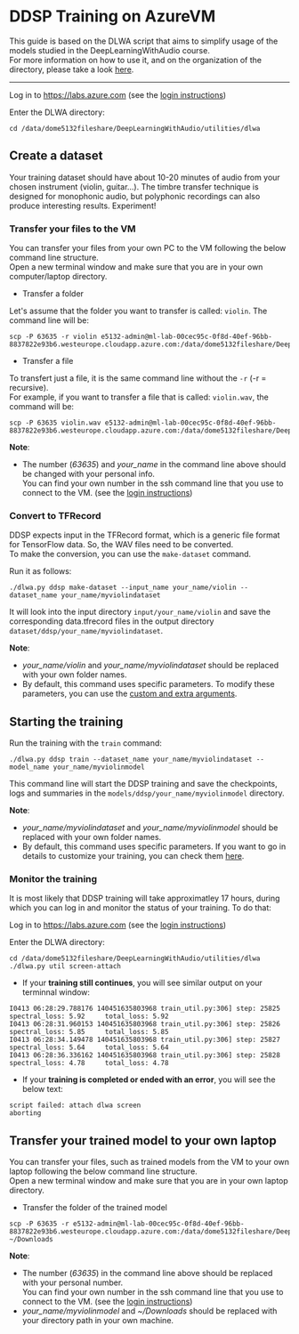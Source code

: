# DDSP Training on AzureVM

This guide is based on the DLWA script that aims to simplify usage of the models studied in the DeepLearningWithAudio course.  
For more information on how to use it, and on the organization of the directory, please take a look [here](../../utilities/dlwa).

---

Log in to https://labs.azure.com
(see the [login instructions](../../00_introduction/))

Enter the DLWA directory:
```
cd /data/dome5132fileshare/DeepLearningWithAudio/utilities/dlwa
```

## Create a dataset

Your training dataset should have about 10-20 minutes of audio from your chosen instrument (violin, guitar...). The timbre transfer technique is designed for monophonic audio, but polyphonic recordings can also produce interesting results. Experiment!


### Transfer your files to the VM 

You can transfer your files from your own PC to the VM following the below command line structure.  
Open a new terminal window and make sure that you are in your own computer/laptop directory.

* Transfer a folder

Let's assume that the folder you want to transfer is called: `violin`. The command line will be:

```
scp -P 63635 -r violin e5132-admin@ml-lab-00cec95c-0f8d-40ef-96bb-8837822e93b6.westeurope.cloudapp.azure.com:/data/dome5132fileshare/DeepLearningWithAudio/utilities/dlwa/inputs/your_name 
```

* Transfer a file

To transfert just a file, it is the same command line without the ```-r``` (-r = recursive).  
For example, if you want to transfer a file that is called: `violin.wav`, the command will be:
```
scp -P 63635 violin.wav e5132-admin@ml-lab-00cec95c-0f8d-40ef-96bb-8837822e93b6.westeurope.cloudapp.azure.com:/data/dome5132fileshare/DeepLearningWithAudio/utilities/dlwa/inputs/your_name
```

__Note__:
- The number (*63635*) and *your_name* in the command line above should be changed with your personal info.  
You can find your own number in the ssh command line that you use to connect to the VM. (see the [login instructions](../../00_introduction/))



### Convert to TFRecord

DDSP expects input in the TFRecord format, which is a generic file format for TensorFlow data. So, the WAV files need to be converted.  
To make the conversion, you can use the `make-dataset` command. 

Run it as follows:
```
./dlwa.py ddsp make-dataset --input_name your_name/violin --dataset_name your_name/myviolindataset 
```

It will look into the input directory `input/your_name/violin` and save the corresponding data.tfrecord files in the output directory `dataset/ddsp/your_name/myviolindataset`.

__Note__:
- *your_name/violin* and  *your_name/myviolindataset* should be replaced with your own folder names.
- By default, this command uses specific parameters. To modify these parameters, you can use the [custom and extra arguments](../../utilities/dlwa/README.md#custom-argument-extra-argument).  



## Starting the training

Run the training with the `train` command:
```
./dlwa.py ddsp train --dataset_name your_name/myviolindataset --model_name your_name/myviolinmodel
```

This command line will start the DDSP training and save the checkpoints, logs and summaries in the `models/ddsp/your_name/myviolinmodel` directory.

__Note__:
- *your_name/myviolindataset* and *your_name/myviolinmodel* should be replaced with your own folder names.
- By default, this command uses specific parameters. If you want to go in details to customize your training, you can check them [here](../../utilities/dlwa/README.md#custom-argument-extra-argument).



### Monitor the training

It is most likely that DDSP training will take approximatley 17 hours, during which you can log in and monitor the status of your training. To do that:

Log in to https://labs.azure.com
(see the [login instructions](../../00_introduction/))

Enter the DLWA directory:
```
cd /data/dome5132fileshare/DeepLearningWithAudio/utilities/dlwa
./dlwa.py util screen-attach
```

- If your **training still continues**, you will see similar output on your terminnal window:
```
I0413 06:28:29.788176 140451635803968 train_util.py:306] step: 25825    spectral_loss: 5.92     total_loss: 5.92  
I0413 06:28:31.960153 140451635803968 train_util.py:306] step: 25826    spectral_loss: 5.85     total_loss: 5.85  
I0413 06:28:34.149478 140451635803968 train_util.py:306] step: 25827    spectral_loss: 5.64     total_loss: 5.64  
I0413 06:28:36.336162 140451635803968 train_util.py:306] step: 25828    spectral_loss: 4.78     total_loss: 4.78 
```

- If your **training is completed or ended with an error**, you will see the below text:
```
script failed: attach dlwa screen
aborting
```


## Transfer your trained model to your own laptop

You can transfer your files, such as trained models from the VM to your own laptop following the below command line structure.  
Open a new terminal window and make sure that you are in your own laptop directory.  

* Transfer the folder of the trained model

```
scp -P 63635 -r e5132-admin@ml-lab-00cec95c-0f8d-40ef-96bb-8837822e93b6.westeurope.cloudapp.azure.com:/data/dome5132fileshare/DeepLearningWithAudio/utilities/dlwa/models/ddsp/your_name/myviolinmodel ~/Downloads
```

__Note__:  
- The number (*63635*) in the command line above should be replaced with your personal number.  
You can find your own number in the ssh command line that you use to connect to the VM. (see the [login instructions](../../00_introduction/))
- *your_name/myviolinmodel* and *~/Downloads* should be replaced with your directory path in your own machine. 